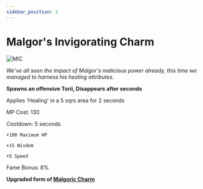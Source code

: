 ```yaml
---
sidebar_position: 3
---
```


# Malgor's Invigorating Charm

![MIC](https://vwiki.valorserver.com/api/item/picture/malgor's%20invigorating%20charm)

<i>We've all seen the impact of Malgor's malicious power already, this time we managed to harness his healing attributes.</i>

**Spawns an offensive Torii, Disappears after  seconds**

Applies 'Healing' in a 5 sqrs area for 2 seconds

MP Cost: 130

Cooldown: 5 seconds

    +100 Maximum HP
    
    +15 Wisdom
    
    +5 Speed

Fame Bonus: 8%

**Upgraded form of [Malgoric Charm](https://wiki-test.valorserver.com/docs/items/abilities/charms/ut/malgoric_charm)**
